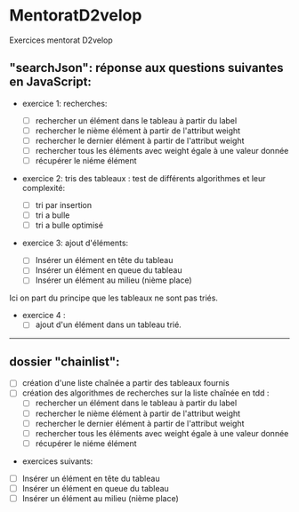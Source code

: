 # MentoratD2velop

Exercices mentorat D2velop 


## "searchJson": réponse aux questions suivantes en JavaScript: 
- exercice 1: recherches: 
   - [ ] rechercher un élément dans le tableau à partir du label
   - [ ] rechercher le nième élément à partir de l'attribut weight
   - [ ] rechercher le dernier élément à partir de l'attribut weight
   - [ ] rechercher tous les éléments avec weight égale à une valeur donnée
   - [ ] récupérer le niéme élément

- exercice 2: tris des tableaux : test de différents algorithmes et leur complexité: 
   - [ ] tri par insertion
   - [ ] tri a bulle
   - [ ] tri a bulle optimisé 
 
- exercice 3: ajout d'éléments:

   - [ ] Insérer un élément en tête du tableau
   - [ ] Insérer un élément en queue du tableau
   - [ ] Insérer un élément au milieu (nième place)

Ici on part du principe que les tableaux ne sont pas triés.

- exercice 4 : 
   - [ ] ajout d'un élément dans un tableau trié. 

---
## dossier "chainlist":
  - [ ] création d'une liste chaînée a partir des tableaux fournis
  - [ ] création des algorithmes de recherches sur la liste chaînée en tdd : 
      - [ ] rechercher un élément dans le tableau à partir du label
      - [ ] rechercher le nième élément à partir de l'attribut weight
      - [ ] rechercher le dernier élément à partir de l'attribut weight
      - [ ] rechercher tous les éléments avec weight égale à une valeur donnée
      - [ ] récupérer le niéme élément

- exercices suivants:

- [ ] Insérer un élément en tête du tableau
- [ ] Insérer un élément en queue du tableau
- [ ] Insérer un élément au milieu (nième place)
